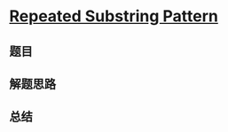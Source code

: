 # [Repeated Substring Pattern](https://leetcode.com/problems/repeated-substring-pattern/)

## 题目


## 解题思路


## 总结


